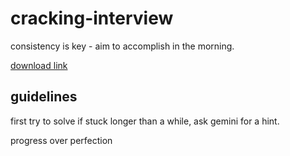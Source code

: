 # cracking-interview
consistency is key - aim to accomplish in the morning.

[download link](https://github.com/lordland542/cracking-interview-ml/releases)

## guidelines
first try to solve
if stuck longer than a while, ask gemini  for a hint.

progress over perfection

